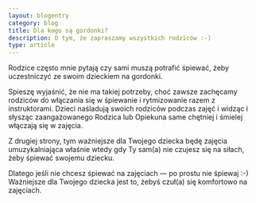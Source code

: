 ```yaml
---
layout: blogentry
category: blog
title: Dla kogo są gordonki?
description: O tym, że zapraszamy wszystkich rodziców :-)
type: article
---
```


Rodzice często mnie pytają czy sami muszą potrafić śpiewać, żeby uczestniczyć ze swoim dzieckiem na gordonki. 

Spieszę wyjaśnić, że nie ma takiej potrzeby,  choć zawsze zachęcamy rodziców do włączania się w śpiewanie i rytmizowanie razem z instruktorami. 
Dzieci naśladują swoich rodziców podczas zajęć i widząc i słysząc zaangażowanego Rodzica lub Opiekuna same chętniej i śmielej włączają się w zajęcia.

Z drugiej strony, tym ważniejsze dla Twojego dziecka będę zajęcia umuzykalniająca właśnie wtedy gdy Ty sam(a) nie czujesz się na siłach, żeby śpiewać swojemu dziecku.

Dlatego jeśli nie chcesz śpiewać na zajęciach &mdash; po prostu nie śpiewaj :-) Ważniejsze dla Twojego dziecka jest to, żebyś czuł(a) się komfortowo na zajęciach.

